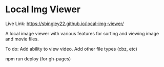 # Local Img Viewer

Live Link: https://sbingley22.github.io/local-img-viewer/

A local image viewer with various features for sorting and viewing image and movie files.


To do:
Add ability to view video.
Add other file types (cbz, etc)

npm run deploy (for gh-pages)
